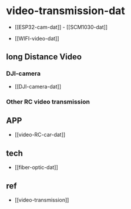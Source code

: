 
# video-transmission-dat



- [[ESP32-cam-dat]] - [[SCM1030-dat]]

- [[WIFI-video-dat]]

## long Distance Video 

### DJI-camera

- [[DJI-camera-dat]] 

### Other RC video transmission

## APP 

- [[video-RC-car-dat]]

## tech 

- [[fiber-optic-dat]]


## ref 

- [[video-transmission]]


